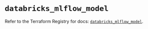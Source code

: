 # `databricks_mlflow_model`

Refer to the Terraform Registry for docs: [`databricks_mlflow_model`](https://registry.terraform.io/providers/databricks/databricks/1.60.0/docs/resources/mlflow_model).
